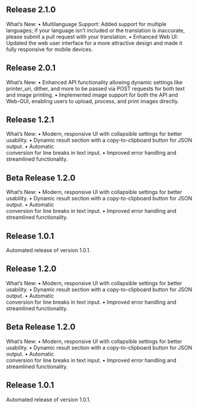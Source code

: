 ## Release 2.1.0
What’s New:
• Multilanguage Support: Added support for multiple languages; if your language isn’t included or the translation is inaccurate, please submit a pull request with your translation.
• Enhanced Web UI: Updated the web user interface for a more attractive design and made it fully responsive for mobile devices.


## Release 2.0.1
What’s New:
•	Enhanced API functionality allowing dynamic settings like printer_uri, dither, and more to be passed via POST requests for both text and image printing.
•	Implemented image support for both the API and Web-GUI, enabling users to upload, process, and print images directly.

## Release 1.2.1
What’s New:
	•	Modern, responsive UI with collapsible settings for better usability.
	•	Dynamic result section with a copy-to-clipboard button for JSON output.
	•	Automatic <br> conversion for line breaks in text input.
	•	Improved error handling and streamlined functionality.

## Beta Release 1.2.0
What’s New:
	•	Modern, responsive UI with collapsible settings for better usability.
	•	Dynamic result section with a copy-to-clipboard button for JSON output.
	•	Automatic <br> conversion for line breaks in text input.
	•	Improved error handling and streamlined functionality.

## Release 1.0.1
Automated release of version 1.0.1.

## Release 1.2.0
What’s New:
	•	Modern, responsive UI with collapsible settings for better usability.
	•	Dynamic result section with a copy-to-clipboard button for JSON output.
	•	Automatic <br> conversion for line breaks in text input.
	•	Improved error handling and streamlined functionality.

## Beta Release 1.2.0
What’s New:
	•	Modern, responsive UI with collapsible settings for better usability.
	•	Dynamic result section with a copy-to-clipboard button for JSON output.
	•	Automatic <br> conversion for line breaks in text input.
	•	Improved error handling and streamlined functionality.

## Release 1.0.1
Automated release of version 1.0.1.
